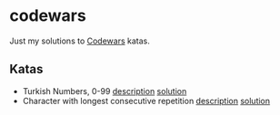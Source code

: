 # codewars
Just my solutions to [Codewars](https://www.codewars.com/) katas.

## Katas

- Turkish Numbers, 0-99 [description](https://www.codewars.com/kata/5ebd53ea50d0680031190b96) [solution](turkish_numbers/solution.js)
- Character with longest consecutive repetition [description](https://www.codewars.com/kata/586d6cefbcc21eed7a001155) [solution](character_with_longest_consecutive_repetition/solution.js)
